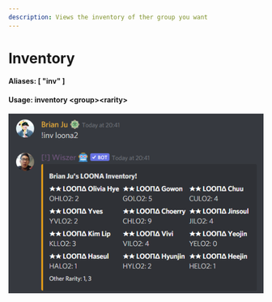```yaml
---
description: Views the inventory of ther group you want
---
```


# Inventory

#### Aliases: \[ "inv" ]

#### Usage: inventory \<group>\<rarity>

![](<../../.gitbook/assets/image (15).png>)
